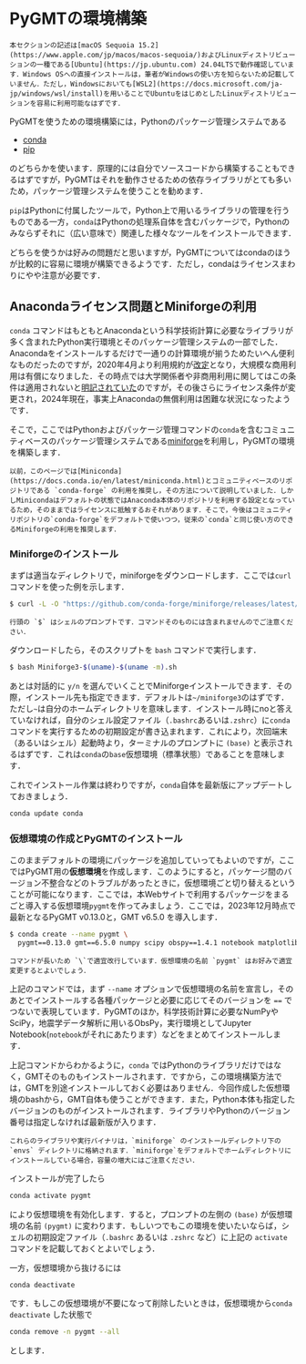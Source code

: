 # PyGMTの環境構築


```{warning}
本セクションの記述は[macOS Sequoia 15.2](https://www.apple.com/jp/macos/macos-sequoia/)およびLinuxディストリビューションの一種である[Ubuntu](https://jp.ubuntu.com) 24.04LTSで動作確認しています．Windows OSへの直接インストールは，筆者がWindowsの使い方を知らないため記載していません．ただし，Windowsにおいても[WSL2](https://docs.microsoft.com/ja-jp/windows/wsl/install)を用いることでUbuntuをはじめとしたLinuxディストリビューションを容易に利用可能なはずです．
```

PyGMTを使うための環境構築には，Pythonのパッケージ管理システムである

- [conda](https://www.anaconda.com)
- [pip](https://www.python.jp/install/windows/pip.html)

のどちらかを使います．原理的には自分でソースコードから構築することもできるはずですが，PyGMTはそれを動作させるための依存ライブラリがとても多いため，パッケージ管理システムを使うことを勧めます．

`pip`はPythonに付属したツールで，Python上で用いるライブラリの管理を行うものである一方，`conda`はPythonの処理系自体を含むパッケージで，Pythonのみならずそれに（広い意味で）関連した様々なツールをインストールできます．

どちらを使うかは好みの問題だと思いますが，PyGMTについてはcondaのほうが比較的に容易に環境が構築できるようです．ただし，condaはライセンスまわりにやや注意が必要です．

## Anacondaライセンス問題とMiniforgeの利用

`conda` コマンドはもともとAnacondaという科学技術計算に必要なライブラリが多く含まれたPython実行環境とそのパッケージ管理システムの一部でした．Anacondaをインストールするだけで一通りの計算環境が揃うためたいへん便利なものだったのですが，2020年4月より利用規約が[改定](https://www.anaconda.com/blog/sustaining-our-stewardship-of-the-open-source-data-science-community)となり，大規模な商用利用は有償になりました．その時点では大学関係者や非商用利用に関してはこの条件は適用されないと[明記されていた](https://www.anaconda.com/blog/anaconda-commercial-edition-faq)のですが，その後さらにライセンス条件が変更され，2024年現在，事実上Anacondaの無償利用は困難な状況になったようです．

そこで，ここではPythonおよびパッケージ管理コマンドの`conda`を含むコミュニティベースのパッケージ管理システムである[miniforge](https://github.com/conda-forge/miniforge)を利用し，PyGMTの環境を構築します．

```{warning}
以前，このページでは[Miniconda](https://docs.conda.io/en/latest/miniconda.html)とコミュニティベースのリポジトリである `conda-forge` の利用を推奨し，その方法について説明していました．しかしMinicondaはデフォルトの状態ではAnaconda本体のリポジトリを利用する設定となっているため，そのままではライセンスに抵触するおそれがあります．そこで，今後はコミュニティリポジトリの`conda-forge`をデフォルトで使いつつ，従来の`conda`と同じ使い方のできるMiniforgeの利用を推奨します．
```

### Miniforgeのインストール

まずは適当なディレクトリで，miniforgeをダウンロードします．ここでは`curl`コマンドを使った例を示します．

```bash
$ curl -L -O "https://github.com/conda-forge/miniforge/releases/latest/download/Miniforge3-$(uname)-$(uname -m).sh"
```
```{note}
行頭の `$` はシェルのプロンプトです．コマンドそのものには含まれませんのでご注意ください．
```

ダウンロードしたら，そのスクリプトを `bash` コマンドで実行します．
```bash
$ bash Miniforge3-$(uname)-$(uname -m).sh
```

あとは対話的に `y/n` を選んでいくことでMiniforgeインストールできます．その際，インストール先も指定できます．デフォルトは`~/miniforge3`のはずです．ただし`~`は自分のホームディレクトリを意味します．インストール時にnoと答えていなければ，自分のシェル設定ファイル（`.bashrc`あるいは`.zshrc`）に`conda`コマンドを実行するための初期設定が書き込まれます．これにより，次回端末（あるいはシェル）起動時より，ターミナルのプロンプトに `(base)` と表示されるはずです．これは`conda`の`base`仮想環境（標準状態）であることを意味します．

これでインストール作業は終わりですが，`conda`自体を最新版にアップデートしておきましょう．

```bash
conda update conda
```

### 仮想環境の作成とPyGMTのインストール

このままデフォルトの環境にパッケージを追加していってもよいのですが，ここではPyGMT用の**仮想環境**を作成します．このようにすると，パッケージ間のバージョン不整合などのトラブルがあったときに，仮想環境ごと切り替えるということが可能になります．ここでは，本Webサイトで利用するパッケージをまるごと導入する仮想環境`pygmt`を作ってみましょう．ここでは，2023年12月時点で最新となるPyGMT v0.13.0と，GMT v6.5.0 を導入します．

```bash
$ conda create --name pygmt \
  pygmt==0.13.0 gmt==6.5.0 numpy scipy obspy==1.4.1 notebook matplotlib ffmpeg
```

```{note}
コマンドが長いため `\`で適宜改行しています．仮想環境の名前 `pygmt` はお好みで適宜変更するとよいでしょう．
```

上記のコマンドでは，まず `--name` オプションで仮想環境の名前を宣言し，そのあとでインストールする各種パッケージと必要に応じてそのバージョンを `==` でつないで表現しています．PyGMTのほか，科学技術計算に必要なNumPyやSciPy，地震学データ解析に用いるObsPy，実行環境としてJupyter Notebook(`notebook`がそれにあたります）などをまとめてインストールします．

上記コマンドからわかるように，`conda` ではPythonのライブラリだけではなく，GMTそのものもインストールされます．ですから，この環境構築方法では，GMTを別途インストールしておく必要はありません．今回作成した仮想環境のbashから，GMT自体も使うことができます．また，Python本体も指定したバージョンのものがインストールされます．ライブラリやPythonのバージョン番号は指定しなければ最新版が入ります．

```{tip}
これらのライブラリや実行バイナリは，`miniforge` のインストールディレクトリ下の `envs` ディレクトリに格納されます．`miniforge`をデフォルトでホームディレクトリにインストールしている場合，容量の増大にはご注意ください．
```

インストールが完了したら
```bash
conda activate pygmt
```
により仮想環境を有効化します．すると，プロンプトの左側の `(base)` が仮想環境の名前 `(pygmt)` に変わります．もしいつでもこの環境を使いたいならば，シェルの初期設定ファイル（`.bashrc` あるいは `.zshrc` など）に上記の `activate` コマンドを記載しておくとよいでしょう．

一方，仮想環境から抜けるには
```bash
conda deactivate
```
です．もしこの仮想環境が不要になって削除したいときは，仮想環境から`conda deactivate` した状態で
```bash
conda remove -n pygmt --all
```
とします．
